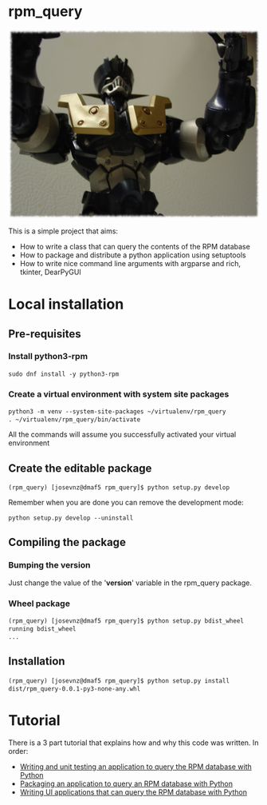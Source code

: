 # rpm_query

![](mazinger-z.png)

This is a simple project that aims:

* How to write a class that can query the contents of the RPM database
* How to package and distribute a python application using setuptools
* How to write nice command line arguments with argparse and rich, tkinter, DearPyGUI

# Local installation

## Pre-requisites
### Install python3-rpm
```shell
sudo dnf install -y python3-rpm
```
### Create a virtual environment with system site packages
```shell
python3 -m venv --system-site-packages ~/virtualenv/rpm_query
. ~/virtualenv/rpm_query/bin/activate
```

All the commands will assume you successfully activated your virtual environment

## Create the editable package

```shell
(rpm_query) [josevnz@dmaf5 rpm_query]$ python setup.py develop
```
Remember when you are done you can remove the development mode:
```shell
python setup.py develop --uninstall
```

## Compiling the package

### Bumping the version

Just change the value of the '__version__' variable in the rpm_query package.

### Wheel package

```shell
(rpm_query) [josevnz@dmaf5 rpm_query]$ python setup.py bdist_wheel
running bdist_wheel
...
```
## Installation

```shell
(rpm_query) [josevnz@dmaf5 rpm_query]$ python setup.py install dist/rpm_query-0.0.1-py3-none-any.whl
```

# Tutorial

There is a 3 part tutorial that explains how and why this code was written. In order:

* [Writing and unit testing an application to query the RPM database with Python](https://github.com/josevnz/rpm_query/blob/main/Writting%20and%20Unit%20testing%20an%20application%20that%20can%20query%20the%20RPM%20database%20with%20Python.md#writting-and-unit-testing-an-application-to-query-the-rpm-database-with-python)
* [Packaging an application to query an RPM database with Python](https://github.com/josevnz/rpm_query/blob/main/Packaging%20an%20application%20that%20can%20query%20the%20RPM%20database%20with%20Python.md)
* [Writing UI applications that can query the RPM database with Python](https://github.com/josevnz/rpm_query/blob/main/Writting%20UI%20applications%20that%20can%20query%20the%20RPM%20database%20with%20Python.md)
